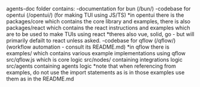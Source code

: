 agents-doc folder contains:
-documentation for bun (/bun/)
-codebase for opentui (/opentui/) (for making TUI using JS/TS)
    *in opentui there is the packages/core which contains the core library and examples,
     there is also packages/react which contains the react instructions and examples which are to be used to make TUIs using react
    *theres also vue, solid, go - but will primarily defailt to react unless asked.
-codebase for qflow (/qflow/) (workflow automation - consult its README.md)
    *in qflow there is examples/ which contains various example implementations using qflow
     src/qflow.js which is core logic
     src/nodes/ containing integrations logic
     src/agents containing agents logic
    *note that when referencing from examples, do not use the import statements as is in those examples use them as in the README.md
